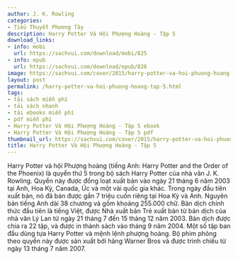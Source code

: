 ```yaml
---
author: J. K. Rowling
categories:
- Tiểu Thuyết Phương Tây
description: Harry Potter Và Hội Phượng Hoàng - Tập 5
download_links:
- info: mobi
  url: https://sachvui.com/download/mobi/825
- info: epub
  url: https://sachvui.com/download/epub/826
image: https://sachvui.com/cover/2015/harry-potter-va-hoi-phuong-hoang-tap-5.jpg
layout: post
permalink: /harry-potter-va-hoi-phuong-hoang-tap-5.html
tags:
- tải sách miễn phí
- tải sách nhanh
- tải ebooks miễn phí
- pdf miễn phí
- Harry Potter Và Hội Phượng Hoàng - Tập 5 ebook
- Harry Potter Và Hội Phượng Hoàng - Tập 5 pdf
thumbnail_url: https://sachvui.com/cover/2015/harry-potter-va-hoi-phuong-hoang-tap-5.jpg
title: Harry Potter Và Hội Phượng Hoàng - Tập 5
---
```


 <div class="item-desc text-justify"> Harry Potter và hội Phượng hoàng (tiếng Anh: Harry Potter and the Order of the Phoenix) là quyển thứ 5 trong bộ sách Harry Potter của nhà văn J. K. Rowling. Quyển này được đồng loạt xuất bản vào ngày 21 tháng 6 năm 2003 tại Anh, Hoa Kỳ, Canada, Úc và một vài quốc gia khác. Trong ngày đầu tiên xuất bản, nó đã bán được gần 7 triệu cuốn riêng tại Hoa Kỳ và Anh. Nguyên bản tiếng Anh dài 38 chương và gồm khoảng 255.000 chữ. Bản dịch chính thức đầu tiên là tiếng Việt, được Nhà xuất bản Trẻ xuất bản từ bản dịch của nhà văn Lý Lan từ ngày 21 tháng 7 đến 15 tháng 12 năm 2003. Bản dịch được chia ra 22 tập, và được in thành sách vào tháng 9 năm 2004. Một số tập ban đầu dùng tựa Harry Potter và mệnh lệnh phượng hoàng. Bộ phim phỏng theo quyển này được sản xuất bởi hãng Warner Bros và được trình chiếu từ ngày 13 tháng 7 năm 2007. </div>